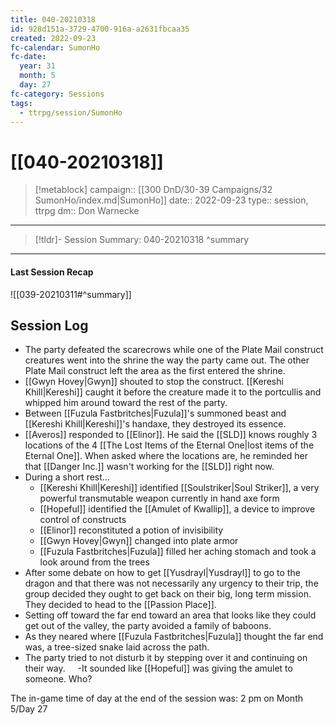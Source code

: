 ```yaml
---
title: 040-20210318
id: 928d151a-3729-4700-916a-a2631fbcaa35
created: 2022-09-23
fc-calendar: SumonHo
fc-date:
  year: 31
  month: 5
  day: 27
fc-category: Sessions
tags:
  - ttrpg/session/SumonHo
---
```


# [[040-20210318]]

> [!metablock]
>  campaign:: [[300 DnD/30-39 Campaigns/32 SumonHo/index.md|SumonHo]]
>  date:: 2022-09-23
>  type:: session, ttrpg
>  dm:: Don Warnecke


---
> [!tldr]- Session Summary: 040-20210318
>  ^summary

---


#### Last Session Recap

![[039-20210311#^summary]]

## Session Log



- The party defeated the scarecrows while one of the Plate Mail construct creatures went into the shrine the way the party came out. The other Plate Mail construct left the area as the first entered the shrine.
- [[Gwyn Hovey|Gwyn]] shouted to stop the construct. [[Kereshi Khill|Kereshi]] caught it before the creature made it to the portcullis and whipped him around toward the rest of the party.
- Between [[Fuzula Fastbritches|Fuzula]]'s summoned beast and [[Kereshi Khill|Kereshi]]'s handaxe, they destroyed its essence.
- [[Averos]] responded to [[Elinor]]. He said the [[SLD]] knows roughly 3 locations of the 4 [[The Lost Items of the Eternal One|lost items of the Eternal One]]. When asked where the locations are, he reminded her that [[Danger Inc.]] wasn't working for the [[SLD]] right now.
- During a short rest…
    - [[Kereshi Khill|Kereshi]] identified [[Soulstriker|Soul Striker]], a very powerful transmutable weapon currently in hand axe form
    - [[Hopeful]] identified the [[Amulet of Kwallip]], a device to improve control of constructs
    - [[Elinor]] reconstituted a potion of invisibility
    - [[Gwyn Hovey|Gwyn]] changed into plate armor
    - [[Fuzula Fastbritches|Fuzula]] filled her aching stomach and took a look around from the trees
- After some debate on how to get [[Yusdrayl|Yusdrayl]] to go to the dragon and that there was not necessarily any urgency to their trip, the group decided they ought to get back on their big, long term mission. They decided to head to the [[Passion Place]].
- Setting off toward the far end toward an area that looks like they could get out of the valley, the party avoided a family of baboons.
- As they neared where [[Fuzula Fastbritches|Fuzula]] thought the far end was, a tree-sized snake laid across the path.
- The party tried to not disturb it by stepping over it and continuing on their way.
    -It sounded like [[Hopeful]] was giving the amulet to someone. Who?

The in-game time of day at the end of the session was: 2 pm on Month 5/Day 27
